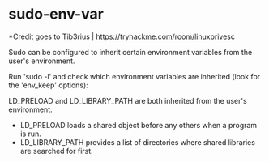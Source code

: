 # sudo-env-var
*Credit goes to Tib3rius | https://tryhackme.com/room/linuxprivesc

Sudo can be configured to inherit certain environment variables from the user's environment.

Run 'sudo -l' and check which environment variables are inherited (look for the 'env_keep' options):

LD_PRELOAD and LD_LIBRARY_PATH are both inherited from the user's environment.
* LD_PRELOAD loads a shared object before any others when a program is run.
* LD_LIBRARY_PATH provides a list of directories where shared libraries are searched for first.


